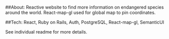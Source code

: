 ##About: 
Reactive website to find more information on endangered species around the world. React-map-gl used for global map to pin coordinates.

##Tech: 
React, Ruby on Rails, Auth, PostgreSQL, React-map-gl, SemanticUI


See individual readme for more details. 